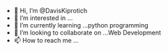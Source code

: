 - 👋 Hi, I’m @DavisKiprotich
- 👀 I’m interested in ...
- 🌱 I’m currently learning ...python programming
- 💞️ I’m looking to collaborate on ...Web Development
- 📫 How to reach me ...

<!---
DavisKiprotich/DavisKiprotich is a ✨ special ✨ repository because its `README.md` (this file) appears on your GitHub profile.
You can click the Preview link to take a look at your changes.
--->
